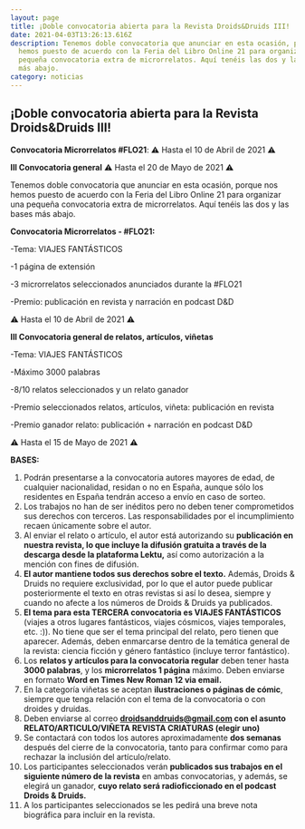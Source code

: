 ```yaml
---
layout: page
title: ¡Doble convocatoria abierta para la Revista Droids&Druids III!
date: 2021-04-03T13:26:13.616Z
description: Tenemos doble convocatoria que anunciar en esta ocasión, porque nos
  hemos puesto de acuerdo con la Feria del Libro Online 21 para organizar una
  pequeña convocatoria extra de microrrelatos. Aquí tenéis las dos y las bases
  más abajo.
category: noticias
---
```

## ¡Doble convocatoria abierta para la Revista Droids&Druids III!

**Convocatoria Microrrelatos #FLO21**: ⚠️ Hasta el 10 de Abril de 2021 ⚠️

**III Convocatoria general** ⚠️ Hasta el 20 de Mayo de 2021 ⚠️

Tenemos doble convocatoria que anunciar en esta ocasión, porque nos hemos puesto de acuerdo con la Feria del Libro Online 21 para organizar una pequeña convocatoria extra de microrrelatos. Aquí tenéis las dos y las bases más abajo.

**Convocatoria Microrrelatos - #FLO21:** 

\-Tema: VIAJES FANTÁSTICOS

\-1 página de extensión

\-3 microrrelatos seleccionados anunciados durante la #FLO21

\-Premio: publicación en revista y narración en podcast D&D

⚠️ Hasta el 10 de Abril de 2021 ⚠️

**III Convocatoria general de relatos, artículos, viñetas**

\-Tema: VIAJES FANTÁSTICOS

\-Máximo 3000 palabras

\-8/10 relatos seleccionados y un relato ganador

\-Premio seleccionados relatos, artículos, viñeta: publicación en revista  

\-Premio ganador relato: publicación + narración en podcast D&D

⚠️ Hasta el 15 de Mayo de 2021 ⚠️

**BASES:**

1. Podrán presentarse a la convocatoria autores mayores de edad, de cualquier nacionalidad, residan o no en España, aunque sólo los residentes en España tendrán acceso a envío en caso de sorteo.
2. Los trabajos no han de ser inéditos pero no deben tener comprometidos sus derechos con terceros. Las responsabilidades por el incumplimiento recaen únicamente sobre el autor.
3. Al enviar el relato o artículo, el autor está autorizando su **publicación en nuestra revista, lo que incluye la difusión gratuita a través de la descarga desde la plataforma Lektu,** así como autorización a la mención con fines de difusión.
4. **El autor mantiene todos sus derechos sobre el texto.** Además, Droids & Druids no requiere exclusividad, por lo que el autor puede publicar posteriormente el texto en otras revistas si así lo desea, siempre y cuando no afecte a los números de Droids & Druids ya publicados.
5. **El tema para esta TERCERA convocatoria es VIAJES FANTÁSTICOS** (viajes a otros lugares fantásticos, viajes cósmicos, viajes temporales, etc. :)). No tiene que ser el tema principal del relato, pero tienen que aparecer. Además, deben enmarcarse dentro de la temática general de la revista: ciencia ficción y género fantástico (incluye terror fantástico).
6. Los **relatos y artículos para la convocatoria regular** deben tener hasta **3000 palabras**, y los **microrrelatos 1 página** máximo. Deben enviarse en formato **Word en Times New Roman 12 via email.** 
7. En la categoría viñetas se aceptan **ilustraciones o páginas de cómic**, siempre que tenga relación con el tema de la convocatoria o con droides y druidas.
8. Deben enviarse al correo **droidsanddruids@gmail.com con el asunto RELATO/ARTICULO/VIÑETA REVISTA CRIATURAS (elegir uno)**
9. Se contactará con todos los autores aproximadamente **dos semanas** después del cierre de la convocatoria, tanto para confirmar como para rechazar la inclusión del artículo/relato.
10. Los participantes seleccionados verán **publicados sus trabajos en el siguiente número de la revista** en ambas convocatorias, y además, se elegirá un ganador, **cuyo relato será radioficcionado en el podcast Droids & Druids.**
11. A los participantes seleccionados se les pedirá una breve nota biográfica para incluir en la revista.